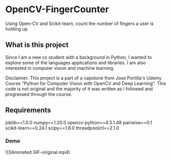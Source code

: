 # OpenCV-FingerCounter
Using Open-CV and Scikit-learn, count the number of fingers a user is holding up

## What is this project

Since I am a new cs student with a background in Python, I wanted to explore some of the languages applications and libraries. I am also interested in computer vision and machine learning. 

Disclaimer: This project is a part of a capstone from Jose Portilla's Udemy Course "Python for Computer Vision with OpenCV and Deep Learning". This code is not original and the majority of it was written as I followed and progressed through the course.

## Requirements
joblib==1.0.0
numpy==1.20.0
opencv-python==4.5.1.48
pairwise==0.1
scikit-learn==0.24.1
scipy==1.6.0
threadpoolctl==2.1.0

### Demo
![](Animated GIF-original.mp4)

